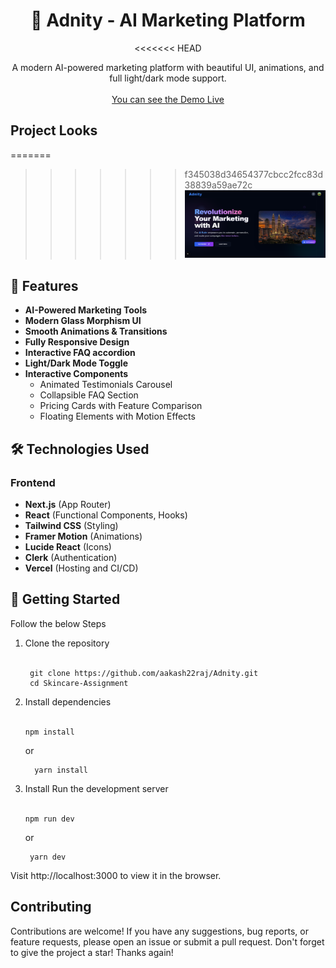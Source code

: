 <div align="center" id='readme-top'>
  
  <h1 align="center">🌿 Adnity - AI Marketing Platform</h1>

<<<<<<< HEAD
  <p align="center">
   A modern AI-powered marketing platform with beautiful UI, animations, and full light/dark mode support.
    <br />   
    <br />
    <a href="https://adnity.vercel.app">You can see the Demo Live</a>
  </p>
</div>

## Project Looks

=======
>>>>>>> f345038d34654377cbcc2fcc83d38839a59ae72c
![Adnity Banner](public/banner.png) <!-- Add your banner image if available -->


## 🚀 Features

- **AI-Powered Marketing Tools**
- **Modern Glass Morphism UI**
- **Smooth Animations & Transitions**
- **Fully Responsive Design**
- **Interactive FAQ accordion**
- **Light/Dark Mode Toggle**
- **Interactive Components**
  - Animated Testimonials Carousel
  - Collapsible FAQ Section
  - Pricing Cards with Feature Comparison
  - Floating Elements with Motion Effects

## 🛠 Technologies Used

### Frontend
- **Next.js** (App Router)
- **React** (Functional Components, Hooks)
- **Tailwind CSS** (Styling)
- **Framer Motion** (Animations)
- **Lucide React** (Icons)
- **Clerk** (Authentication)
- **Vercel** (Hosting and CI/CD)


## 🚀 Getting Started
Follow the below Steps

<ol>
  <li>
   Clone the repository
    <br><br>

     git clone https://github.com/aakash22raj/Adnity.git
     cd Skincare-Assignment
     
  </li>
  
  <li>Install dependencies 
    <br><br>
    
    npm install
    
  or
  ```
    yarn install
  ```
    
  </li>

   <li>Install Run the development server
    <br><br>
    
    npm run dev
    
  or
  ```
   yarn dev
  ```
    
  </li>
</ol>

Visit http://localhost:3000 to view it in the browser.



## Contributing

Contributions are welcome! If you have any suggestions, bug reports, or feature requests, please open an issue or submit a pull request. 
Don't forget to give the project a star! Thanks again!

